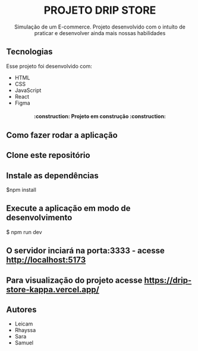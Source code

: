 <h1 align="center">PROJETO DRIP STORE</h1>

<p align="center">
  Simulação de um E-commerce. Projeto desenvolvido com o intuíto de praticar e desenvolver ainda mais nossas habilidades
</p>


## Tecnologias
Esse projeto foi desenvolvido com:

- HTML
- CSS
- JavaScript
- React
- Figma

<h4 align="center"> 
    :construction:  Projeto em construção  :construction:
</h4>


## Como fazer rodar a aplicação 

## Clone este repositório

## Instale as dependências
$npm install

## Execute a aplicação em modo de desenvolvimento
$ npm run dev

## O servidor inciará na porta:3333 - acesse <http://localhost:5173>

## Para visualização do projeto acesse <https://drip-store-kappa.vercel.app/>


## Autores
- Leicam
- Rhayssa
- Sara
- Samuel
